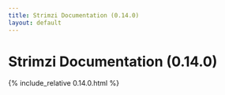 ```yaml
---
title: Strimzi Documentation (0.14.0)
layout: default
---
```


<h1>Strimzi Documentation (0.14.0)</h1>

{% include_relative 0.14.0.html %}
